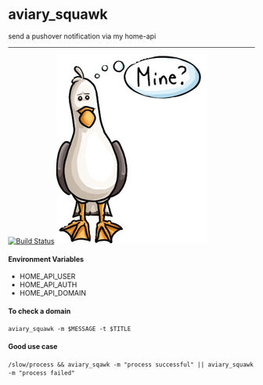 aviary_squawk
===
send a pushover notification via my home-api
___
[![Build Status](https://travis-ci.com/mike-seagull/aviary_squawk.svg?branch=master)](https://travis-ci.com/mike-seagull/aviary_squawk)
![alt text](mine.png "squawk")

#### Environment Variables
* HOME_API_USER
* HOME_API_AUTH
* HOME_API_DOMAIN
#### To check a domain
```aviary_squawk -m $MESSAGE -t $TITLE```
#### Good use case
```/slow/process && aviary_sqawk -m "process successful" || aviary_squawk -m "process failed"```
